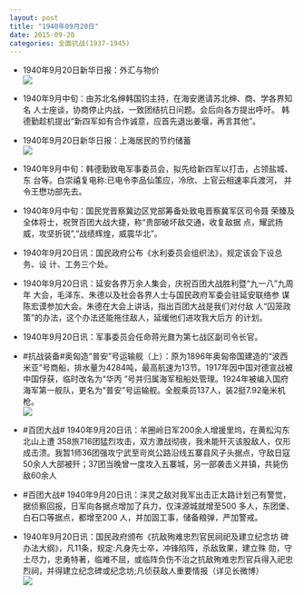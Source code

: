 ```yaml
---
layout: post
title: "1940年09月20日"
date: 2015-09-20
categories: 全面抗战(1937-1945)
---
```


<meta name="referrer" content="no-referrer" />

- 1940年9月20日新华日报：外汇与物价 <br/><img src="https://ww2.sinaimg.cn/large/aca367d8jw1ew989ndf3tj211s0hgq97.jpg" />

- 1940年9月中旬：由苏北名绅韩国钧主持，在海安邀请苏北绅、商、学各界知名 人士座谈，协商停止内战，一致团结抗日问题。会后向各方提出呼吁。 韩德勤趁机提出“新四军如有合作诚意，应首先退出姜堰，再言其他”。 

- 1940年9月20日新华日报：上海居民的节约储蓄 <br/><img src="https://ww2.sinaimg.cn/large/aca367d8jw1ew96j5fk7cj20qs0xrtu1.jpg" />

- 1940年9月中旬：韩德勤致电军事委员会，拟先给新四军以打击，占领盐城、东 台等。白崇禧复电称:已电令李品仙策应，冷欣、上官云相速率兵渡河， 并令王懋功部先去。 

- 1940年9月中旬：国民党晋察冀边区党部筹备处致电晋察冀军区司令聂 荣臻及全体将士，祝贺百团大战大捷，称“贵部破坏敌交通，收复敌据 点，耀武扬威，攻坚折锐”,“战绩辉煌，威震华北”。 

- 1940年9月20日讯：国民政府公布《水利委员会组织法》，规定该会下设总务、设 计、工务三个处。 

- 1940年9月20日讯：延安各界万余人集会，庆祝百团大战胜利暨“九一八”九周年 大会，毛泽东、朱德以及社会各界人士与国民政府军委会驻延安联络参 谋陈宏谟参加大会。朱德在大会上讲话，指出百团大战是我们对付敌 人“囚笼政策”的办法，这个办法还能拖住敌人，延缓他们进攻我大后方 的计划。 

- 1940年9月20日讯：军事委员会任命蒋光鼐为第七战区副司令长官。 

- #抗战装备#奥匈造“普安”号运输舰（上）：原为1896年奥匈帝国建造的“波西米亚”号商船，排水量为4284吨，最高航速为13节。1917年因中国对德宣战被中国俘获，临时改名为“华丙 ”号并归属海军租船处管理。1924年被编入国府海军第一舰队，更名为“普安”号运输舰。全舰乘员137人，装2挺7.92毫米机枪。 <br/><img src="https://ww3.sinaimg.cn/large/aca367d8jw1ew8or2jagmj20b4062glm.jpg" />

- #百团大战# 1940年9月20日讯：羊圈岭日军200余人增援里坞，在黄松沟东北山上遭 358旅716团猛烈攻击，双方激战彻夜，我未能歼灭该股敌人，仅形成击溃。我暂1师36团强攻宁武至岢岚公路沿线五寨县风子头据点，守敌日寇50余人大部被歼；37团当晚曾一度攻入五寨城，另一部袭击义井镇，共毙伤敌60余人 

- #百团大战# 1940年9月20日讯：涞灵之敌对我军出击正太路计划己有警觉，据侦察回报，日军向各据点增加了兵力，仅涞源城就增至500 多人，东团堡、白石口等据点，都增至200 人，并加固工事，储备粮弹，严加警戒。 

- 1940年9月20日讯：国民政府颁布《抗敌殉难忠烈官民祠祀及建立纪念坊 碑办法大纲》，凡11条，规定:凡身先士卒，冲锋陷阵，杀敌致果，建立殊 勋，守土尽力，忠勇特著，临难不屈，或临阵负伤不治之抗敌殉难忠烈官兵得入祀忠烈祠，并得建立纪念碑或纪念坊;凡侦获敌人重要情报（详见长微博） <br/><img src="https://ww4.sinaimg.cn/large/aca367d8jw1ew8jkbsmyhj20c80ay0u9.jpg" />

